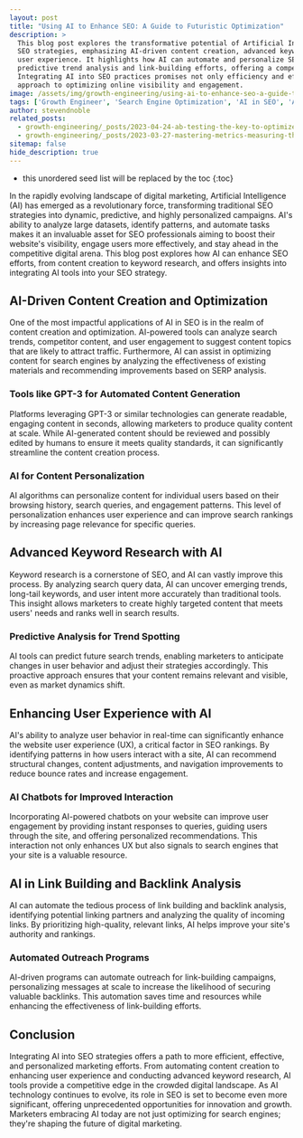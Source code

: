```yaml
---
layout: post
title: "Using AI to Enhance SEO: A Guide to Futuristic Optimization"
description: >
  This blog post explores the transformative potential of Artificial Intelligence (AI) in revolutionizing
  SEO strategies, emphasizing AI-driven content creation, advanced keyword research, and the enhancement of
  user experience. It highlights how AI can automate and personalize SEO tasks, from content generation to
  predictive trend analysis and link-building efforts, offering a competitive edge in digital marketing.
  Integrating AI into SEO practices promises not only efficiency and effectiveness but also a futuristic
  approach to optimizing online visibility and engagement.
image: /assets/img/growth-engineering/using-ai-to-enhance-seo-a-guide-to-futuristic-optimization.jpg
tags: ['Growth Engineer', 'Search Engine Optimization', 'AI in SEO', 'Artificial Intelligence', 'Content Personalization', 'AI-Driven Content Creation', 'Automated Link Building']
author: stevendnoble
related_posts:
  - growth-engineering/_posts/2023-04-24-ab-testing-the-key-to-optimized-digital-experiences.md
  - growth-engineering/_posts/2023-03-27-mastering-metrics-measuring-the-effectiveness-of-your-seo-strategies.md
sitemap: false
hide_description: true
---
```


* this unordered seed list will be replaced by the toc
{:toc}

In the rapidly evolving landscape of digital marketing, Artificial Intelligence (AI) has emerged as a revolutionary force, transforming traditional SEO strategies into dynamic, predictive, and highly personalized campaigns. AI's ability to analyze large datasets, identify patterns, and automate tasks makes it an invaluable asset for SEO professionals aiming to boost their website's visibility, engage users more effectively, and stay ahead in the competitive digital arena. This blog post explores how AI can enhance SEO efforts, from content creation to keyword research, and offers insights into integrating AI tools into your SEO strategy.

## AI-Driven Content Creation and Optimization

One of the most impactful applications of AI in SEO is in the realm of content creation and optimization. AI-powered tools can analyze search trends, competitor content, and user engagement to suggest content topics that are likely to attract traffic. Furthermore, AI can assist in optimizing content for search engines by analyzing the effectiveness of existing materials and recommending improvements based on SERP analysis.

### Tools like GPT-3 for Automated Content Generation

Platforms leveraging GPT-3 or similar technologies can generate readable, engaging content in seconds, allowing marketers to produce quality content at scale. While AI-generated content should be reviewed and possibly edited by humans to ensure it meets quality standards, it can significantly streamline the content creation process.

### AI for Content Personalization

AI algorithms can personalize content for individual users based on their browsing history, search queries, and engagement patterns. This level of personalization enhances user experience and can improve search rankings by increasing page relevance for specific queries.

## Advanced Keyword Research with AI

Keyword research is a cornerstone of SEO, and AI can vastly improve this process. By analyzing search query data, AI can uncover emerging trends, long-tail keywords, and user intent more accurately than traditional tools. This insight allows marketers to create highly targeted content that meets users' needs and ranks well in search results.

### Predictive Analysis for Trend Spotting

AI tools can predict future search trends, enabling marketers to anticipate changes in user behavior and adjust their strategies accordingly. This proactive approach ensures that your content remains relevant and visible, even as market dynamics shift.

## Enhancing User Experience with AI

AI's ability to analyze user behavior in real-time can significantly enhance the website user experience (UX), a critical factor in SEO rankings. By identifying patterns in how users interact with a site, AI can recommend structural changes, content adjustments, and navigation improvements to reduce bounce rates and increase engagement.

### AI Chatbots for Improved Interaction

Incorporating AI-powered chatbots on your website can improve user engagement by providing instant responses to queries, guiding users through the site, and offering personalized recommendations. This interaction not only enhances UX but also signals to search engines that your site is a valuable resource.

## AI in Link Building and Backlink Analysis

AI can automate the tedious process of link building and backlink analysis, identifying potential linking partners and analyzing the quality of incoming links. By prioritizing high-quality, relevant links, AI helps improve your site's authority and rankings.

### Automated Outreach Programs

AI-driven programs can automate outreach for link-building campaigns, personalizing messages at scale to increase the likelihood of securing valuable backlinks. This automation saves time and resources while enhancing the effectiveness of link-building efforts.

## Conclusion

Integrating AI into SEO strategies offers a path to more efficient, effective, and personalized marketing efforts. From automating content creation to enhancing user experience and conducting advanced keyword research, AI tools provide a competitive edge in the crowded digital landscape. As AI technology continues to evolve, its role in SEO is set to become even more significant, offering unprecedented opportunities for innovation and growth. Marketers embracing AI today are not just optimizing for search engines; they're shaping the future of digital marketing.